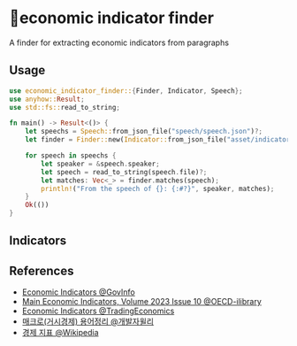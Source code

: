 # 🔎economic indicator finder

A finder for extracting economic indicators from paragraphs

## Usage

```rust
use economic_indicator_finder::{Finder, Indicator, Speech};
use anyhow::Result;
use std::fs::read_to_string;

fn main() -> Result<()> {
    let speechs = Speech::from_json_file("speech/speech.json")?;
    let finder = Finder::new(Indicator::from_json_file("asset/indicators.json")?)?;

    for speech in speechs {
        let speaker = &speech.speaker;
        let speech = read_to_string(speech.file)?;
        let matches: Vec<_> = finder.matches(speech);
        println!("From the speech of {}: {:#?}", speaker, matches);
    }
    Ok(())
}
```

## Indicators

## References

- [Economic Indicators @GovInfo](https://www.govinfo.gov/app/collection/econi/2023/01/7)
- [Main Economic Indicators, Volume 2023 Issue 10 @OECD-ilibrary](https://www.oecd-ilibrary.org/economics/main-economic-indicators/volume-2023/issue-10_bbbe4c08-en)
- [Economic Indicators @TradingEconomics](https://tradingeconomics.com/indicators)
- [매크로(거시경제) 용어정리 @개발자윌리](https://blog.naver.com/PostView.naver?blogId=techref&logNo=222500924666&from=search&redirect=Log&widgetTypeCall=true&directAccess=false)
- [경제 지표 @Wikipedia](https://ko.wikipedia.org/wiki/%EA%B2%BD%EC%A0%9C_%EC%A7%80%ED%91%9C)